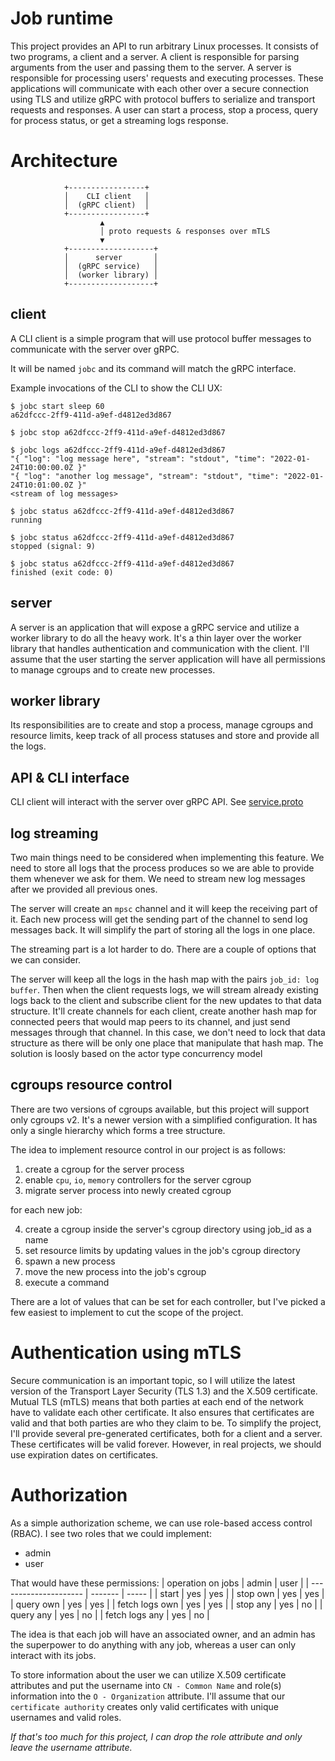 # Job runtime
This project provides an API to run arbitrary Linux processes. It consists of two programs, a client and a server.
A client is responsible for parsing arguments from the user and passing them to the server.
A server is responsible for processing users' requests and executing processes.
These applications will communicate with each other over a secure connection using TLS and utilize gRPC with protocol buffers to serialize and transport requests and responses.
A user can start a process, stop a process, query for process status, or get a streaming logs response.

# Architecture
```
            +-----------------+
            │    CLI client   │
            │  (gRPC client)  │ 
            +-----------------+
                    ▲
                    │ proto requests & responses over mTLS
                    ▼
            +-------------------+
            │      server       │
            │  (gRPC service)   │
            │  (worker library) │
            +-------------------+

```
## client
A CLI client is a simple program that will use protocol buffer messages to communicate with the server over gRPC.

It will be named `jobc` and its command will match the gRPC interface.

Example invocations of the CLI to show the CLI UX:

```
$ jobc start sleep 60
a62dfccc-2ff9-411d-a9ef-d4812ed3d867
```

```
$ jobc stop a62dfccc-2ff9-411d-a9ef-d4812ed3d867
```

```
$ jobc logs a62dfccc-2ff9-411d-a9ef-d4812ed3d867
"{ "log": "log message here", "stream": "stdout", "time": "2022-01-24T10:00:00.0Z }"
"{ "log": "another log message", "stream": "stdout", "time": "2022-01-24T10:01:00.0Z }"
<stream of log messages>
```

```
$ jobc status a62dfccc-2ff9-411d-a9ef-d4812ed3d867
running
```

```
$ jobc status a62dfccc-2ff9-411d-a9ef-d4812ed3d867
stopped (signal: 9)
```

```
$ jobc status a62dfccc-2ff9-411d-a9ef-d4812ed3d867
finished (exit code: 0)
```


## server
A server is an application that will expose a gRPC service and utilize a worker library to do all the heavy work. It's a thin layer over the worker library that handles authentication and communication with the client. I'll assume that the user starting the server application will have all permissions to manage cgroups and to create new processes.

## worker library
Its responsibilities are to create and stop a process, manage cgroups and resource limits, keep track of all process statuses and store and provide all the logs.

## API & CLI interface
CLI client will interact with the server over gRPC API. 
See [service.proto](/proto/service.proto)


## log streaming

Two main things need to be considered when implementing this feature.
We need to store all logs that the process produces so we are able to provide them whenever we ask for them. 
We need to stream new log messages after we provided all previous ones.

The server will create an `mpsc` channel and it will keep the receiving part of it. Each new process will get the sending part of the channel to send log messages back. It will simplify the part of storing all the logs in one place. 

The streaming part is a lot harder to do. There are a couple of options that we can consider.

The server will keep all the logs in the hash map with the pairs `job_id: log buffer`. Then when the client requests logs, we will stream already existing logs back to the client and subscribe client for the new updates to that data structure.
It'll create channels for each client, create another hash map for connected peers that would map peers to its channel, and just send messages through that channel. In this case, we don't need to lock that data structure as there will be only one place that manipulate that hash map.
The solution is loosly based on the actor type concurrency model



## cgroups resource control
There are two versions of cgroups available, but this project will support only cgroups v2. It's a newer version with a simplified configuration.
It has only a single hierarchy which forms a tree structure. 

The idea to implement resource control in our project is as follows:

1) create a cgroup for the server process
2) enable `cpu`, `io`, `memory` controllers for the server cgroup
3) migrate server process into newly created cgroup

for each new job:

4) create a cgroup inside the server's cgroup directory using job_id as a name
5) set resource limits by updating values in the job's cgroup directory
6) spawn a new process
7) move the new process into the job's cgroup
8) execute a command 

There are a lot of values that can be set for each controller, but I've picked a few easiest to implement to cut the scope of the project.

# Authentication using mTLS
Secure communication is an important topic, so I will utilize the latest version of the Transport Layer Security (TLS 1.3) and the X.509 certificate.
Mutual TLS (mTLS) means that both parties at each end of the network have to validate each other certificate. It also ensures that certificates are valid and that both parties are who they claim to be.
To simplify the project, I'll provide several pre-generated certificates, both for a client and a server. These certificates will be valid forever. However, in real projects, we should use expiration dates on certificates.

# Authorization
As a simple authorization scheme, we can use role-based access control (RBAC).
I see two roles that we could implement:
- admin
- user

That would have these permissions:
| operation on jobs     | admin   | user  |
| --------------------- | ------- | ----- |
| start                 | yes     | yes   |
| stop own              | yes     | yes   |
| query own             | yes     | yes   |
| fetch logs own        | yes     | yes   |
| stop any              | yes     | no    |
| query any             | yes     | no    |
| fetch logs any        | yes     | no    |

The idea is that each job will have an associated owner, and an admin has the superpower to do anything with any job, whereas a user can only interact with its jobs. 

To store information about the user we can utilize X.509 certificate attributes and put the username into `CN - Common Name` and role(s) information into the `O - Organization` attribute.
I'll assume that our `certificate authority` creates only valid certificates with unique usernames and valid roles.

*If that's too much for this project, I can drop the role attribute and only leave the username attribute.*

